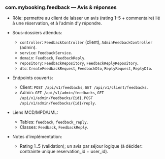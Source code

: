 ### com.mybooking.feedback — Avis & réponses

- Rôle: permettre au client de laisser un avis (rating 1–5 + commentaire) lié à une réservation, et à l’admin d’y répondre.

- Sous-dossiers attendus:
  - `controller`: `FeedbackController` (client), `AdminFeedbackController` (admin).
  - `service`: `FeedbackService`.
  - `domain`: `Feedback`, `FeedbackReply`.
  - `repository`: `FeedbackRepository`, `FeedbackReplyRepository`.
  - `dto`: `CreateFeedbackRequest`, `FeedbackDto`, `ReplyRequest`, `ReplyDto`.

- Endpoints couverts:
  - Client: `POST /api/v1/feedbacks`, `GET /api/v1/client/feedbacks`.
  - Admin: `GET /api/v1/admin/feedbacks`, `GET /api/v1/admin/feedbacks/{id}`, `POST /api/v1/admin/feedbacks/{id}/reply`.

- Liens MCD/MPD/UML:
  - Tables: `feedback`, `feedback_reply`.
  - Classes: `Feedback`, `FeedbackReply`.

- Notes d’implémentation:
  - Rating 1..5 (validation); un avis par séjour logique (à décider: contrainte unique reservation_id + user_id).
